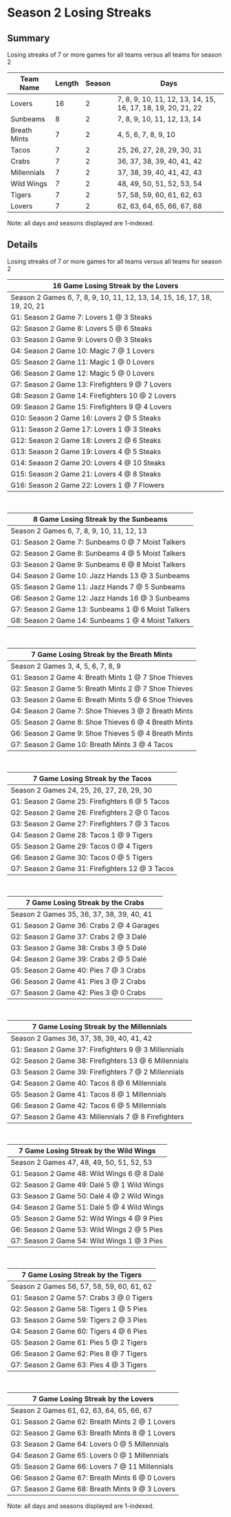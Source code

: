 # Season 2 Losing Streaks
## Summary



Losing streaks of 7 or more games for all teams versus all teams for season 2



| Team Name | Length | Season | Days |
| ----- | ----- | ----- | ----- |
| Lovers                         | 16         | 2          | 7, 8, 9, 10, 11, 12, 13, 14, 15, 16, 17, 18, 19, 20, 21, 22 |
| Sunbeams                       | 8          | 2          | 7, 8, 9, 10, 11, 12, 13, 14 |
| Breath Mints                   | 7          | 2          | 4, 5, 6, 7, 8, 9, 10 |
| Tacos                          | 7          | 2          | 25, 26, 27, 28, 29, 30, 31 |
| Crabs                          | 7          | 2          | 36, 37, 38, 39, 40, 41, 42 |
| Millennials                    | 7          | 2          | 37, 38, 39, 40, 41, 42, 43 |
| Wild Wings                     | 7          | 2          | 48, 49, 50, 51, 52, 53, 54 |
| Tigers                         | 7          | 2          | 57, 58, 59, 60, 61, 62, 63 |
| Lovers                         | 7          | 2          | 62, 63, 64, 65, 66, 67, 68 |




Note: all days and seasons displayed are 1-indexed.

## Details


Losing streaks of 7 or more games for all teams versus all teams for season 2

| 16 Game Losing Streak by the Lovers |
| ----- |
| Season 2 Games 6, 7, 8, 9, 10, 11, 12, 13, 14, 15, 16, 17, 18, 19, 20, 21 |
| G1: Season 2 Game 7: Lovers 1  @  3 Steaks |
| G2: Season 2 Game 8: Lovers 5  @  6 Steaks |
| G3: Season 2 Game 9: Lovers 0  @  3 Steaks |
| G4: Season 2 Game 10: Magic 7  @  1 Lovers |
| G5: Season 2 Game 11: Magic 1  @  0 Lovers |
| G6: Season 2 Game 12: Magic 5  @  0 Lovers |
| G7: Season 2 Game 13: Firefighters 9  @  7 Lovers |
| G8: Season 2 Game 14: Firefighters 10 @  2 Lovers |
| G9: Season 2 Game 15: Firefighters 9  @  4 Lovers |
| G10: Season 2 Game 16: Lovers 2  @  5 Steaks |
| G11: Season 2 Game 17: Lovers 1  @  3 Steaks |
| G12: Season 2 Game 18: Lovers 2  @  6 Steaks |
| G13: Season 2 Game 19: Lovers 4  @  5 Steaks |
| G14: Season 2 Game 20: Lovers 4  @ 10 Steaks |
| G15: Season 2 Game 21: Lovers 4  @  8 Steaks |
| G16: Season 2 Game 22: Lovers 1  @  7 Flowers |

<br />

| 8 Game Losing Streak by the Sunbeams |
| ----- |
| Season 2 Games 6, 7, 8, 9, 10, 11, 12, 13 |
| G1: Season 2 Game 7: Sunbeams 0  @  7 Moist Talkers |
| G2: Season 2 Game 8: Sunbeams 4  @  5 Moist Talkers |
| G3: Season 2 Game 9: Sunbeams 6  @  8 Moist Talkers |
| G4: Season 2 Game 10: Jazz Hands 13 @  3 Sunbeams |
| G5: Season 2 Game 11: Jazz Hands 7  @  5 Sunbeams |
| G6: Season 2 Game 12: Jazz Hands 16 @  3 Sunbeams |
| G7: Season 2 Game 13: Sunbeams 1  @  6 Moist Talkers |
| G8: Season 2 Game 14: Sunbeams 1  @  4 Moist Talkers |

<br />

| 7 Game Losing Streak by the Breath Mints |
| ----- |
| Season 2 Games 3, 4, 5, 6, 7, 8, 9 |
| G1: Season 2 Game 4: Breath Mints 1  @  7 Shoe Thieves |
| G2: Season 2 Game 5: Breath Mints 2  @  7 Shoe Thieves |
| G3: Season 2 Game 6: Breath Mints 5  @  6 Shoe Thieves |
| G4: Season 2 Game 7: Shoe Thieves 3  @  2 Breath Mints |
| G5: Season 2 Game 8: Shoe Thieves 6  @  4 Breath Mints |
| G6: Season 2 Game 9: Shoe Thieves 5  @  4 Breath Mints |
| G7: Season 2 Game 10: Breath Mints 3  @  4 Tacos |

<br />

| 7 Game Losing Streak by the Tacos |
| ----- |
| Season 2 Games 24, 25, 26, 27, 28, 29, 30 |
| G1: Season 2 Game 25: Firefighters 6  @  5 Tacos |
| G2: Season 2 Game 26: Firefighters 2  @  0 Tacos |
| G3: Season 2 Game 27: Firefighters 7  @  3 Tacos |
| G4: Season 2 Game 28: Tacos 1  @  9 Tigers |
| G5: Season 2 Game 29: Tacos 0  @  4 Tigers |
| G6: Season 2 Game 30: Tacos 0  @  5 Tigers |
| G7: Season 2 Game 31: Firefighters 12 @  3 Tacos |

<br />

| 7 Game Losing Streak by the Crabs |
| ----- |
| Season 2 Games 35, 36, 37, 38, 39, 40, 41 |
| G1: Season 2 Game 36: Crabs 2  @  4 Garages |
| G2: Season 2 Game 37: Crabs 2  @  3 Dalé |
| G3: Season 2 Game 38: Crabs 3  @  5 Dalé |
| G4: Season 2 Game 39: Crabs 2  @  5 Dalé |
| G5: Season 2 Game 40: Pies 7  @  3 Crabs |
| G6: Season 2 Game 41: Pies 3  @  2 Crabs |
| G7: Season 2 Game 42: Pies 3  @  0 Crabs |

<br />

| 7 Game Losing Streak by the Millennials |
| ----- |
| Season 2 Games 36, 37, 38, 39, 40, 41, 42 |
| G1: Season 2 Game 37: Firefighters 9  @  3 Millennials |
| G2: Season 2 Game 38: Firefighters 13 @  6 Millennials |
| G3: Season 2 Game 39: Firefighters 7  @  2 Millennials |
| G4: Season 2 Game 40: Tacos 8  @  6 Millennials |
| G5: Season 2 Game 41: Tacos 8  @  1 Millennials |
| G6: Season 2 Game 42: Tacos 6  @  5 Millennials |
| G7: Season 2 Game 43: Millennials 7  @  8 Firefighters |

<br />

| 7 Game Losing Streak by the Wild Wings |
| ----- |
| Season 2 Games 47, 48, 49, 50, 51, 52, 53 |
| G1: Season 2 Game 48: Wild Wings 6  @  8 Dalé |
| G2: Season 2 Game 49: Dalé 5  @  1 Wild Wings |
| G3: Season 2 Game 50: Dalé 4  @  2 Wild Wings |
| G4: Season 2 Game 51: Dalé 5  @  4 Wild Wings |
| G5: Season 2 Game 52: Wild Wings 4  @  9 Pies |
| G6: Season 2 Game 53: Wild Wings 2  @  5 Pies |
| G7: Season 2 Game 54: Wild Wings 1  @  3 Pies |

<br />

| 7 Game Losing Streak by the Tigers |
| ----- |
| Season 2 Games 56, 57, 58, 59, 60, 61, 62 |
| G1: Season 2 Game 57: Crabs 3  @  0 Tigers |
| G2: Season 2 Game 58: Tigers 1  @  5 Pies |
| G3: Season 2 Game 59: Tigers 2  @  3 Pies |
| G4: Season 2 Game 60: Tigers 4  @  6 Pies |
| G5: Season 2 Game 61: Pies 5  @  2 Tigers |
| G6: Season 2 Game 62: Pies 8  @  7 Tigers |
| G7: Season 2 Game 63: Pies 4  @  3 Tigers |

<br />

| 7 Game Losing Streak by the Lovers |
| ----- |
| Season 2 Games 61, 62, 63, 64, 65, 66, 67 |
| G1: Season 2 Game 62: Breath Mints 2  @  1 Lovers |
| G2: Season 2 Game 63: Breath Mints 8  @  1 Lovers |
| G3: Season 2 Game 64: Lovers 0  @  5 Millennials |
| G4: Season 2 Game 65: Lovers 0  @  1 Millennials |
| G5: Season 2 Game 66: Lovers 7  @ 11 Millennials |
| G6: Season 2 Game 67: Breath Mints 6  @  0 Lovers |
| G7: Season 2 Game 68: Breath Mints 9  @  3 Lovers |



Note: all days and seasons displayed are 1-indexed.

